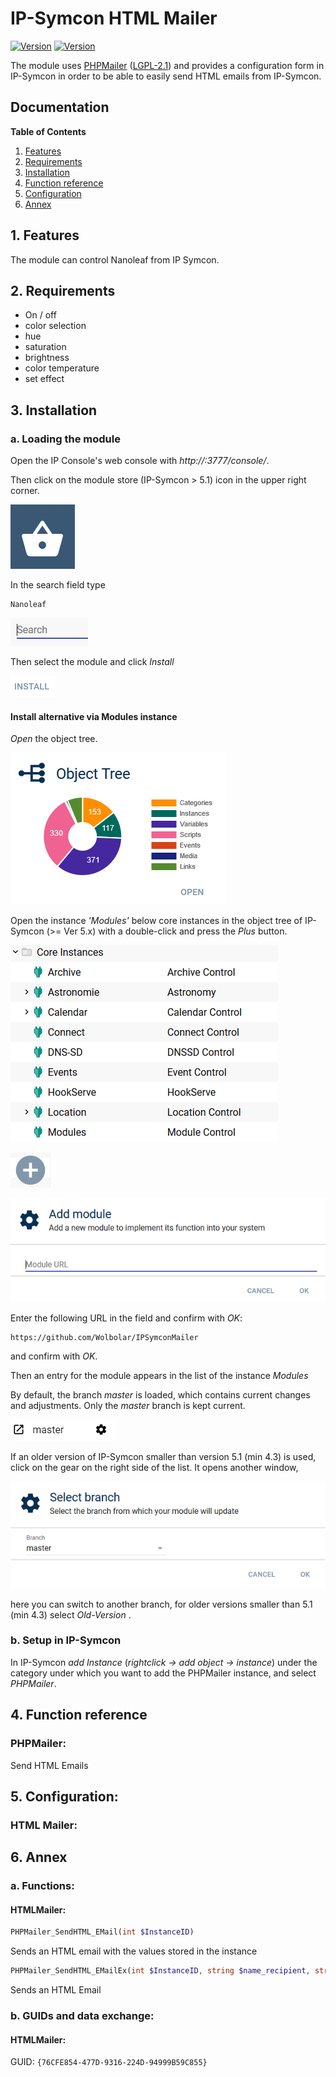 # IP-Symcon HTML Mailer
[![Version](https://img.shields.io/badge/Symcon-PHPModule-red.svg)](https://www.symcon.de/service/dokumentation/entwicklerbereich/sdk-tools/sdk-php/)
[![Version](https://img.shields.io/badge/Symcon%20Version-%3E%205.1-green.svg)](https://www.symcon.de/en/service/documentation/installation/)

The module uses [PHPMailer](https://github.com/PHPMailer/PHPMailer "PHPMailer") ([LGPL-2.1](https://github.com/PHPMailer/PHPMailer/blob/master/LICENSE "LGPL-2.1")) and provides a configuration form in IP-Symcon in order to be able to easily send HTML emails from IP-Symcon.

## Documentation

**Table of Contents**

1. [Features](#1-features)
2. [Requirements](#2-requirements)
3. [Installation](#3-installation)
4. [Function reference](#4-functionreference)
5. [Configuration](#5-configuration)
6. [Annex](#6-annex)

## 1. Features

The module can control Nanoleaf from IP Symcon.

## 2. Requirements

- On / off
- color selection
- hue
- saturation
- brightness
- color temperature
- set effect

## 3. Installation

### a. Loading the module

Open the IP Console's web console with _http://<IP-Symcon IP>:3777/console/_.

Then click on the module store (IP-Symcon > 5.1) icon in the upper right corner.

![Store](img/store_icon.png?raw=true "open store")

In the search field type

```
Nanoleaf
```  


![Store](img/module_store_search_en.png?raw=true "module search")

Then select the module and click _Install_

![Store](img/install_en.png?raw=true "install")


#### Install alternative via Modules instance

_Open_ the object tree.

![Objektbaum](img/object_tree.png?raw=true "object tree")	

Open the instance _'Modules'_ below core instances in the object tree of IP-Symcon (>= Ver 5.x) with a double-click and press the _Plus_ button.

![Modules](img/modules.png?raw=true "modules")	

![Plus](img/plus.png?raw=true "Plus")	

![ModulURL](img/add_module.png?raw=true "Add Module")
 
Enter the following URL in the field and confirm with _OK_:


```	
https://github.com/Wolbolar/IPSymconMailer
```
    
and confirm with _OK_.    
    
Then an entry for the module appears in the list of the instance _Modules_

By default, the branch _master_ is loaded, which contains current changes and adjustments.
Only the _master_ branch is kept current.

![Master](img/master.png?raw=true "master") 

If an older version of IP-Symcon smaller than version 5.1 (min 4.3) is used, click on the gear on the right side of the list.
It opens another window,

![SelectBranch](img/select_branch_en.png?raw=true "select branch") 

here you can switch to another branch, for older versions smaller than 5.1 (min 4.3) select _Old-Version_ .

### b.  Setup in IP-Symcon

In IP-Symcon _add Instance_ (_rightclick -> add object -> instance_) under the category under which you want to add the PHPMailer instance,
and select _PHPMailer_.

## 4. Function reference

### PHPMailer:

Send HTML Emails

## 5. Configuration:

### HTML Mailer:

## 6. Annex

###  a. Functions:

#### HTMLMailer:

```php
PHPMailer_SendHTML_EMail(int $InstanceID)
```
Sends an HTML email with the values stored in the instance

```php
PHPMailer_SendHTML_EMailEx(int $InstanceID, string $name_recipient, string $adress_recipient, string $subject, string $body, string $altbody)
```
Sends an HTML Email


###  b. GUIDs and data exchange:

#### HTMLMailer:

GUID: `{76CFE854-477D-9316-224D-94999B59C855}` 

